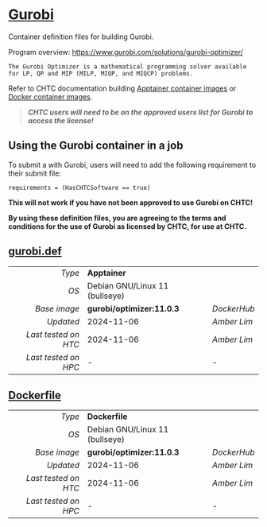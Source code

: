 <!--
   Copyright 2024, Center for High Throughput Computing, University of Wisconsin - Madison
   Licensed under the Apache License, Version 2.0 (the "License");
   you may not use this file except in compliance with the License.
   You may obtain a copy of the License at
       http://www.apache.org/licenses/LICENSE-2.0
   Unless required by applicable law or agreed to in writing, software
   distributed under the License is distributed on an "AS IS" BASIS,
   WITHOUT WARRANTIES OR CONDITIONS OF ANY KIND, either express or implied.
   See the License for the specific language governing permissions and
   limitations under the License.
-->

# [Gurobi](/software/Gurobi)

Container definition files for building Gurobi.

Program overview: https://www.gurobi.com/solutions/gurobi-optimizer/

    The Gurobi Optimizer is a mathematical programming solver available for LP, QP and MIP (MILP, MIQP, and MIQCP) problems.

Refer to CHTC documentation building [Apptainer container images](https://chtc.cs.wisc.edu/uw-research-computing/apptainer-htc.html) or [Docker container images](https://chtc.cs.wisc.edu/uw-research-computing/docker-build).

> ***CHTC users will need to be on the approved users list for Gurobi to access the license!***

## Using the Gurobi container in a job
To submit a with Gurobi, users will need to add the following requirement to their submit file:
```
requirements = (HasCHTCSoftware == true)
```

**This will not work if you have not been approved to use Gurobi on CHTC!**

**By using these definition files, you are agreeing to the terms and conditions for the use of Gurobi as licensed by CHTC, for use at CHTC.**

## [gurobi.def](gurobi.def)

| | | |
| ---: | :--- | :--- |
| *Type* | **Apptainer** | |
| *OS* | Debian GNU/Linux 11 (bullseye) | |
| *Base image* | **gurobi/optimizer:11.0.3** | *DockerHub* |
| *Updated* | 2024-11-06 | *Amber Lim* |
| *Last tested on HTC* | 2024-11-06 | *Amber Lim* |
| *Last tested on HPC* | - | - |

## [Dockerfile](Dockerfile)

| | | |
| ---: | :--- | :--- |
| *Type* | **Dockerfile** | |
| *OS* | Debian GNU/Linux 11 (bullseye) | |
| *Base image* | **gurobi/optimizer:11.0.3** | *DockerHub* |
| *Updated* | 2024-11-06 | *Amber Lim* |
| *Last tested on HTC* | 2024-11-06 | *Amber Lim* |
| *Last tested on HPC* | - | - |

